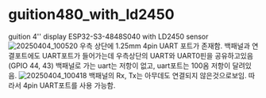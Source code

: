# guition480_with_ld2450
guition 4'' display ESP32-S3-4848S040 with LD2450 sensor
![20250404_100520](https://github.com/user-attachments/assets/110cf85d-78dd-4490-9936-346bdb5f3f59)
우측 상단에 1.25mm 4pin UART 포트가 존재함.
백패널과 연결포트에도 UART포트가 들어가는데 우측상단의 UART와 UART0핀을 공유하고있음 (GPIO 44, 43) 
백패널로 가는 uart는 저항이 없고, uart포트는 100옴 저항이 달려있음. 
![20250404_100418](https://github.com/user-attachments/assets/822efe3d-059b-403a-b36f-22f405a06086)
백패널의 Rx, Tx는 아무데도 연결되지 않은것으로보임.
따라서 4pin UART포트를 사용 가능함.
